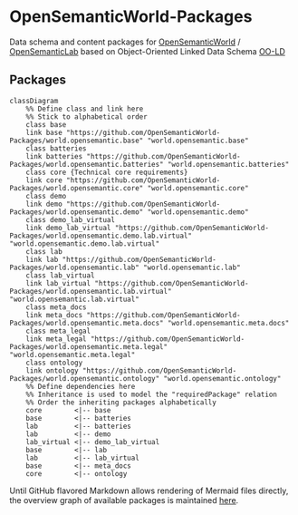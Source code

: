 # OpenSemanticWorld-Packages

Data schema and content packages for [OpenSemanticWorld](https://github.com/OpenSemanticWorld) / [OpenSemanticLab](https://github.com/OpenSemanticLab) based on Object-Oriented Linked Data Schema [OO-LD](https://github.com/OO-LD/schema)

## Packages

```mermaid
classDiagram
    %% Define class and link here
    %% Stick to alphabetical order
    class base
    link base "https://github.com/OpenSemanticWorld-Packages/world.opensemantic.base" "world.opensemantic.base"
    class batteries
    link batteries "https://github.com/OpenSemanticWorld-Packages/world.opensemantic.batteries" "world.opensemantic.batteries"
    class core {Technical core requirements}
    link core "https://github.com/OpenSemanticWorld-Packages/world.opensemantic.core" "world.opensemantic.core"
    class demo
    link demo "https://github.com/OpenSemanticWorld-Packages/world.opensemantic.demo" "world.opensemantic.demo"
    class demo_lab_virtual
    link demo_lab_virtual "https://github.com/OpenSemanticWorld-Packages/world.opensemantic.demo.lab.virtual" "world.opensemantic.demo.lab.virtual"
    class lab
    link lab "https://github.com/OpenSemanticWorld-Packages/world.opensemantic.lab" "world.opensemantic.lab"
    class lab_virtual
    link lab_virtual "https://github.com/OpenSemanticWorld-Packages/world.opensemantic.lab.virtual" "world.opensemantic.lab.virtual"
    class meta_docs
    link meta_docs "https://github.com/OpenSemanticWorld-Packages/world.opensemantic.meta.docs" "world.opensemantic.meta.docs"
    class meta_legal
    link meta_legal "https://github.com/OpenSemanticWorld-Packages/world.opensemantic.meta.legal" "world.opensemantic.meta.legal"
    class ontology
    link ontology "https://github.com/OpenSemanticWorld-Packages/world.opensemantic.ontology" "world.opensemantic.ontology"
    %% Define dependencies here
    %% Inheritance is used to model the "requiredPackage" relation
    %% Order the inheriting packages alphabetically
    core        <|-- base
    base        <|-- batteries
    lab         <|-- batteries
    lab         <|-- demo
    lab_virtual <|-- demo_lab_virtual
    base        <|-- lab
    lab         <|-- lab_virtual
    base        <|-- meta_docs
    core        <|-- ontology
```
Until GitHub flavored Markdown allows rendering of Mermaid files directly, the overview graph of available packages is maintained [here](https://github.com/OpenSemanticWorld-Packages/osw-package-maintenance/blob/main/README.md##page-packages).  
